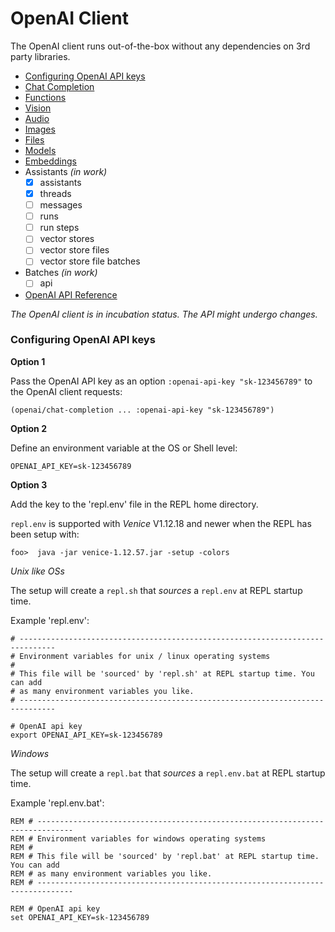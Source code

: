 # OpenAI Client


The OpenAI client runs out-of-the-box without any dependencies on 3rd party libraries.

* [Configuring OpenAI API keys](#configuring-openai-api-keys)
* [Chat Completion](openai-chat-completion.md)
* [Functions](openai-functions.md)
* [Vision](openai-vision.md)
* [Audio](openai-audio.md)
* [Images](openai-images.md)
* [Files](openai-files.md)
* [Models](openai-models.md)
* [Embeddings](openai-embeddings.md)
* Assistants *(in work)*
    * [x] assistants
    * [x] threads
    * [ ] messages
    * [ ] runs
    * [ ] run steps
    * [ ] vector stores
    * [ ] vector store files
    * [ ] vector store file batches
* Batches *(in work)*
    * [ ] api
* [OpenAI API Reference](https://platform.openai.com/docs/api-reference/introduction)

*The OpenAI client is in incubation status. The API might undergo changes.*


### Configuring OpenAI API keys


**Option 1**

Pass the OpenAI API key as an option `:openai-api-key "sk-123456789"` to the OpenAI 
client requests:

```
(openai/chat-completion ... :openai-api-key "sk-123456789")
```


**Option 2**

Define an environment variable at the OS or Shell level:

```
OPENAI_API_KEY=sk-123456789
```


**Option 3**

Add the key to the 'repl.env' file in the REPL home directory. 

`repl.env` is supported with *Venice* V1.12.18 and newer when the REPL has been setup
with:

```
foo>  java -jar venice-1.12.57.jar -setup -colors
```

*Unix like OSs*

The setup will create a `repl.sh` that *sources* a `repl.env` at REPL startup time.


Example 'repl.env':

```
# ------------------------------------------------------------------------------
# Environment variables for unix / linux operating systems
#
# This file will be 'sourced' by 'repl.sh' at REPL startup time. You can add
# as many environment variables you like.
# ------------------------------------------------------------------------------

# OpenAI api key
export OPENAI_API_KEY=sk-123456789
```

*Windows*

The setup will create a `repl.bat` that *sources* a `repl.env.bat` at REPL startup time.


Example 'repl.env.bat':

```
REM # ------------------------------------------------------------------------------
REM # Environment variables for windows operating systems
REM #
REM # This file will be 'sourced' by 'repl.bat' at REPL startup time. You can add
REM # as many environment variables you like.
REM # ------------------------------------------------------------------------------

REM # OpenAI api key
set OPENAI_API_KEY=sk-123456789
```



